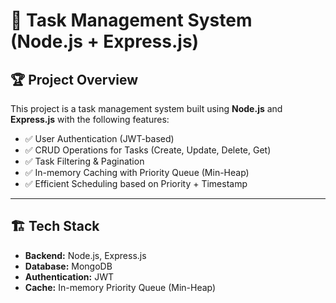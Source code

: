 # 🚀 Task Management System (Node.js + Express.js)

## 🏆 Project Overview
This project is a task management system built using **Node.js** and **Express.js** with the following features:
- ✅ User Authentication (JWT-based)
- ✅ CRUD Operations for Tasks (Create, Update, Delete, Get)
- ✅ Task Filtering & Pagination
- ✅ In-memory Caching with Priority Queue (Min-Heap)
- ✅ Efficient Scheduling based on Priority + Timestamp

---

## 🏗️ **Tech Stack**
- **Backend:** Node.js, Express.js  
- **Database:** MongoDB  
- **Authentication:** JWT  
- **Cache:** In-memory Priority Queue (Min-Heap)  


